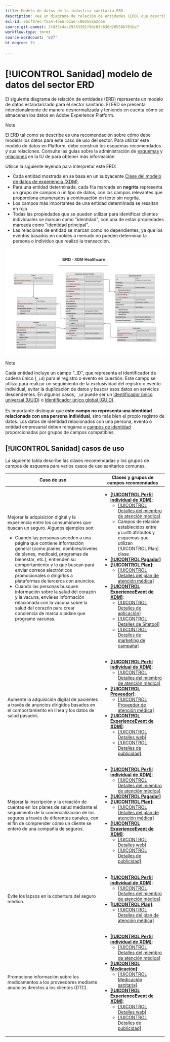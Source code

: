 ```yaml
---
title: Modelo de datos de la industria sanitaria ERD
description: Vea un diagrama de relación de entidades (ERD) que describe un modelo de datos estandarizado para el sector sanitario. Este modelo de datos es compatible con el Modelo de datos de experiencia (XDM) para su uso en Adobe Experience Platform.
exl-id: ebcf97ec-f5a4-46e5-b1ad-c80d55aa2c6e
source-git-commit: 2fd35c4ac29f43391f9dc03c636d20558b701be7
workflow-type: tm+mt
source-wordcount: '627'
ht-degree: 1%

---
```


# [!UICONTROL Sanidad] modelo de datos del sector ERD

El siguiente diagrama de relación de entidades (ERD) representa un modelo de datos estandarizado para el sector sanitario. El ERD se presenta intencionalmente de manera desnormalizada y teniendo en cuenta cómo se almacenan los datos en Adobe Experience Platform.

>[!NOTE]
>
>El ERD tal como se describe es una recomendación sobre cómo debe modelar los datos para este caso de uso del sector. Para utilizar este modelo de datos en Platform, debe construir los esquemas recomendados y sus relaciones. Consulte las guías sobre la administración de [esquemas](../../ui/resources/schemas.md) y [relaciones](../../tutorials/relationship-ui.md) en la IU de para obtener más información.

Utilice la siguiente leyenda para interpretar este ERD:

* Cada entidad mostrada en se basa en un subyacente [Clase del modelo de datos de experiencia (XDM)](../composition.md#class).
* Para una entidad determinada, cada fila marcada en **negrita** representa un grupo de campos o un tipo de datos, con los campos relevantes que proporciona enumerados a continuación en texto sin negrita.
* Los campos más importantes de una entidad determinada se resaltan en rojo.
* Todas las propiedades que se pueden utilizar para identificar clientes individuales se marcan como &quot;identidad&quot;, con una de estas propiedades marcada como &quot;identidad principal&quot;.
* Las relaciones de entidad se marcan como no dependientes, ya que los eventos basados en cookies a menudo no pueden determinar la persona o individuo que realizó la transacción.

![Imagen que muestra el diagrama de relación de entidades para el modelo de datos del sector sanitario](../../images/industries/healthcare.png)

>[!NOTE]
>
>Cada entidad incluye un campo &quot;_ID&quot;, que representa el identificador de cadena único (`_id`) para el registro o evento en cuestión. Este campo se utiliza para realizar un seguimiento de la exclusividad del registro o evento individual, evitar la duplicación de datos y buscar esos datos en servicios descendentes. En algunos casos, `_id` puede ser un [Identificador único universal (UUID)](https://tools.ietf.org/html/rfc4122) o [Identificador único global (GUID)](https://docs.microsoft.com/en-us/dotnet/api/system.guid?view=net-5.0).<br><br>Es importante distinguir que **este campo no representa una identidad relacionada con una persona individual**, sino más bien el propio registro de datos. Los datos de identidad relacionados con una persona, evento o entidad empresarial deben relegarse a [campos de identidad](../composition.md#identity) proporcionadas por grupos de campos compatibles.

## [!UICONTROL Sanidad] casos de uso

La siguiente tabla describe las clases recomendadas y los grupos de campos de esquema para varios casos de uso sanitarios comunes.

| Caso de uso | Clases y grupos de campos recomendados |
| --- | --- |
| Mejorar la adquisición digital y la experiencia entre los consumidores que buscan un seguro. Algunos ejemplos son: <ul><li>Cuando las personas acceden a una página que contiene información general (como planes, nombres/niveles de planes, medicaid, programas de bienestar, etc.), entienden su comportamiento y lo que buscan para enviar correos electrónicos promocionales o dirigirlos a plataformas de terceros con anuncios.</li><li>Cuando las personas busquen información sobre la salud del corazón y la vacuna, envíeles información relacionada con la vacuna sobre la salud del corazón para crear conciencia de marca o pídale que programe vacunas.</li></ul> | <ul><li>**[[!UICONTROL Perfil individual de XDM]](../../classes/individual-profile.md)**:<ul><li>[[!UICONTROL Detalles del miembro de atención médica]](../../field-groups/profile/healthcare-member-details.md)</li><li>Campos de relación establecidos entre `planID` atributos y esquemas que utilizan [!UICONTROL Plan] clase.</li></ul></li><li>**[[!UICONTROL Pagador]](../../classes/payer.md)**</li><li>**[[!UICONTROL Plan]](../../classes/plan.md)**:<ul><li>[[!UICONTROL Detalles del plan de atención médica]](../../field-groups/plan/healthcare-plan-details.md)</li></ul></li><li>**[[!UICONTROL ExperienceEvent de XDM]](../../classes/experienceevent.md)**:<ul><li>[[!UICONTROL Detalles de aplicación]](../../field-groups/event/application-details.md)</li><li>[[!UICONTROL Detalles de Sitetool]](../../field-groups/event/sitetool-details.md)</li><li>[[!UICONTROL  Detalles de marketing de campaña]](../../field-groups/event/campaign-marketing-details.md)</li></ul></li></ul> |
| Aumente la adquisición digital de pacientes a través de anuncios dirigidos basados en el comportamiento en línea y los datos de salud pasados. | <ul><li>**[[!UICONTROL Perfil individual de XDM]](../../classes/individual-profile.md)**:<ul><li>[[!UICONTROL Detalles del miembro de atención médica]](../../field-groups/profile/healthcare-member-details.md)</li></ul></li><li>**[[!UICONTROL Proveedor]](../../classes/provider.md)**:<ul><li>[[!UICONTROL Proveedor de atención médica]](../../field-groups/provider/healthcare-provider.md)</li></ul></li><li>**[[!UICONTROL ExperienceEvent de XDM]](../../classes/experienceevent.md)**:<ul><li>[[!UICONTROL Detalles web]](../../field-groups/event/web-details.md)</li><li>[[!UICONTROL Detalles de publicidad]](../../field-groups/event/advertising-details.md)</li></ul></li></ul> |
| Mejorar la inscripción y la creación de cuentas en los planes de salud mediante el seguimiento de la comercialización de los seguros a través de diferentes canales, con el fin de comprender cómo un cliente se enteró de una compañía de seguros. | <ul><li>**[[!UICONTROL Perfil individual de XDM]](../../classes/individual-profile.md)**:<ul><li>[[!UICONTROL Detalles del miembro de atención médica]](../../field-groups/profile/healthcare-member-details.md)</li></ul></li><li>**[[!UICONTROL Pagador]](../../classes/payer.md)**</li><li>**[[!UICONTROL Plan]](../../classes/plan.md)**:<ul><li>[[!UICONTROL Detalles del plan de atención médica]](../../field-groups/plan/healthcare-plan-details.md)</li></ul></li><li>**[[!UICONTROL ExperienceEvent de XDM]](../../classes/experienceevent.md)**:<ul><li>[[!UICONTROL Detalles web]](../../field-groups/event/web-details.md)</li><li>[[!UICONTROL Detalles de publicidad]](../../field-groups/event/advertising-details.md)</li></ul></li></ul> |
| Evite los lapsos en la cobertura del seguro médico. | <ul><li>**[[!UICONTROL Perfil individual de XDM]](../../classes/individual-profile.md)**:<ul><li>[[!UICONTROL Detalles del miembro de atención médica]](../../field-groups/profile/healthcare-member-details.md)</li></ul></li><li>**[[!UICONTROL Plan]](../../classes/plan.md)**:<ul><li>[[!UICONTROL Detalles del plan de atención médica]](../../field-groups/plan/healthcare-plan-details.md)</li></ul></li></ul> |
| Promocione información sobre los medicamentos a los proveedores mediante anuncios directos a los clientes (DTC). | <ul><li>**[[!UICONTROL Perfil individual de XDM]](../../classes/individual-profile.md)**:<ul><li>[[!UICONTROL Detalles del miembro de atención médica]](../../field-groups/profile/healthcare-member-details.md)</li></ul></li><li>**[[!UICONTROL Medicación]](../../classes/medication.md)**:<ul><li>[[!UICONTROL Medicación sanitaria]](../../field-groups/medication/healthcare-medication.md)</li></ul></li><li>**[[!UICONTROL ExperienceEvent de XDM]](../../classes/experienceevent.md)**:<ul><li>[[!UICONTROL Detalles web]](../../field-groups/event/web-details.md)</li><li>[[!UICONTROL Detalles de publicidad]](../../field-groups/event/advertising-details.md)</li></ul></li></ul> |

